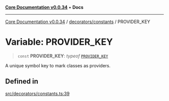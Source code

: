 [**Core Documentation v0.0.34**](../../../README.md) • **Docs**

***

[Core Documentation v0.0.34](../../../modules.md) / [decorators/constants](../README.md) / PROVIDER\_KEY

# Variable: PROVIDER\_KEY

> `const` **PROVIDER\_KEY**: *typeof* [`PROVIDER_KEY`](PROVIDER_KEY.md)

A unique symbol key to mark classes as providers.

## Defined in

[src/decorators/constants.ts:39](https://github.com/stonemjs/core/blob/805ab978d87a028eb5ea9c9da928beb091ec1971/src/decorators/constants.ts#L39)
